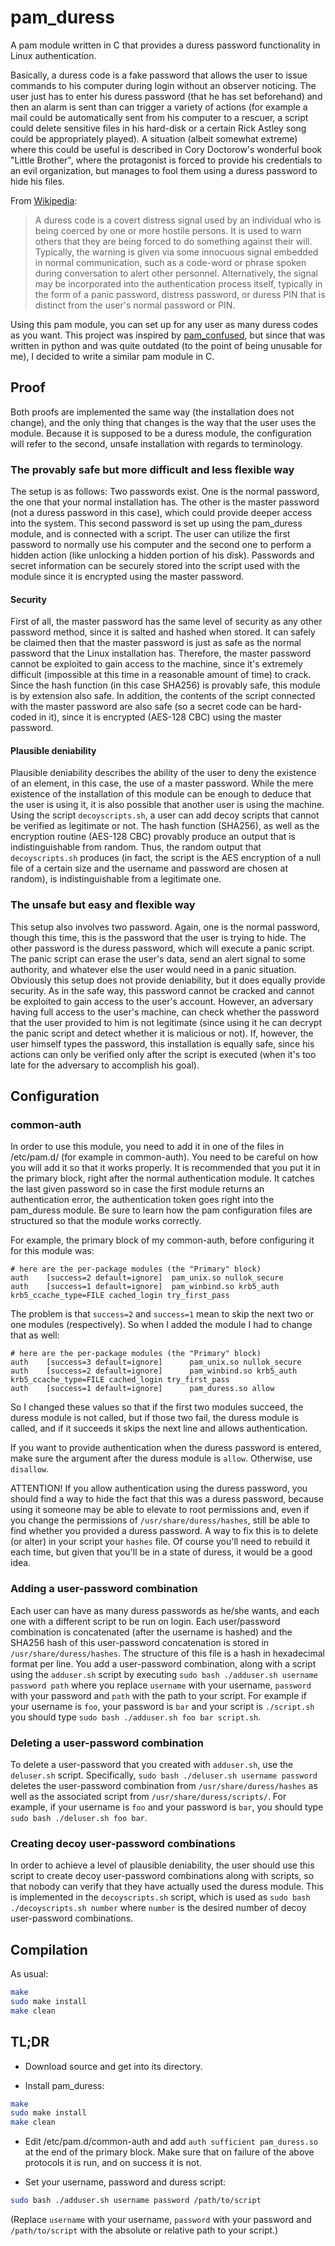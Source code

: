 # pam\_duress
A pam module written in C that provides a duress password functionality in Linux authentication.

Basically, a duress code is a fake password that allows the user to issue commands to his computer during login without an observer noticing. The user just has to enter his duress password (that he has set beforehand) and then an alarm is sent than can trigger a variety of actions (for example a mail could be automatically sent from his computer to a rescuer, a script could delete sensitive files in his hard-disk or a certain Rick Astley song could be appropriately played). A situation (albeit somewhat extreme) where this could be useful is described in Cory Doctorow's wonderful book "Little Brother", where the protagonist is forced to provide his credentials to an evil organization, but manages to fool them using a duress password to hide his files.

From [Wikipedia](http://en.wikipedia.org/wiki/Duress_code):

>A duress code is a covert distress signal used by an individual who is being coerced by one or more hostile persons. It is used to warn others that they are being forced to do something against their will. Typically, the warning is given via some innocuous signal embedded in normal communication, such as a code-word or phrase spoken during conversation to alert other personnel. Alternatively, the signal may be incorporated into the authentication process itself, typically in the form of a panic password, distress password, or duress PIN that is distinct from the user's normal password or PIN.

Using this pam module, you can set up for any user as many duress codes as you want.
This project was inspired by [pam\_confused](https://code.google.com/p/confused/), but since that was written in python and was quite outdated (to the point of being unusable for me), I decided to write a similar pam module in C.

## Proof

Both proofs are implemented the same way (the installation does not change), and the only thing that changes is the way that the user uses the module. Because it is supposed to be a duress module, the configuration will refer to the second, unsafe installation with regards to terminology.

### The provably safe but more difficult and less flexible way

The setup is as follows: Two passwords exist. One is the normal password, the one that your normal installation has. The other is the master password (not a duress password in this case), which could provide deeper access into the system. This second password is set up using the pam\_duress module, and is connected with a script. The user can utilize the first password to normally use his computer and the second one to perform a hidden action (like unlocking a hidden portion of his disk). Passwords and secret information can be securely stored into the script used with the module since it is encrypted using the master password.

#### Security

First of all, the master password has the same level of security as any other password method, since it is salted and hashed when stored. It can safely be claimed then that the master password is just as safe as the normal password that the Linux installation has. Therefore, the master password cannot be exploited to gain access to the machine, since it's extremely difficult (impossible at this time in a reasonable amount of time) to crack. Since the hash function (in this case SHA256) is provably safe, this module is by extension also safe. In addition, the contents of the script connected with the master password are also safe (so a secret code can be hard-coded in it), since it is encrypted (AES-128 CBC) using the master password.

#### Plausible deniability

Plausible deniability describes the ability of the user to deny the existence of an element, in this case, the use of a master password. While the mere existence of the installation of this module can be enough to deduce that the user is using it, it is also possible that another user is using the machine. Using the script `decoyscripts.sh`, a user can add decoy scripts that cannot be verified as legitimate or not. The hash function (SHA256), as well as the encryption routine (AES-128 CBC) provably produce an output that is indistinguishable from random. Thus, the random output that `decoyscripts.sh` produces (in fact, the script is the AES encryption of a null file of a certain size and the username and password are chosen at random), is indistinguishable from a legitimate one.

### The unsafe but easy and flexible way

This setup also involves two password. Again, one is the normal password, though this time, this is the password that the user is trying to hide. The other password is the duress password, which will execute a panic script. The panic script can erase the user's data, send an alert signal to some authority, and whatever else the user would need in a panic situation. Obviously this setup does not provide deniability, but it does equally provide security. As in the safe way, this password cannot be cracked and cannot be exploited to gain access to the user's account. However, an adversary having full access to the user's machine, can check whether the password that the user provided to him is not legitimate (since using it he can decrypt the panic script and detect whether it is malicious or not). If, however, the user himself types the password, this installation is equally safe, since his actions can only be verified only after the script is executed (when it's too late for the adversary to accomplish his goal).


## Configuration

### common-auth
In order to use this module, you need to add it in one of the files in /etc/pam.d/ (for example in common-auth). You need to be careful on how you will add it so that it works properly. It is recommended that you put it in the primary block, right after the normal authentication module. It catches the last given password so in case the first module returns an authentication error, the authentication token goes right into the pam\_duress module.
Be sure to learn how the pam configuration files are structured so that the module works correctly.

For example, the primary block of my common-auth, before configuring it for this module was:

```
# here are the per-package modules (the "Primary" block)
auth	[success=2 default=ignore]	pam_unix.so nullok_secure
auth	[success=1 default=ignore]	pam_winbind.so krb5_auth krb5_ccache_type=FILE cached_login try_first_pass
```

The problem is that `success=2` and `success=1` mean to skip the next two or one modules (respectively). So when I added the module I had to change that as well:

```
# here are the per-package modules (the "Primary" block)
auth	[success=3 default=ignore]      pam_unix.so nullok_secure
auth	[success=2 default=ignore]      pam_winbind.so krb5_auth krb5_ccache_type=FILE cached_login try_first_pass
auth    [success=1 default=ignore]      pam_duress.so allow

```

So I changed these values so that if the first two modules succeed, the duress module is not called, but if those two fail, the duress module is called, and if it succeeds it skips the next line and allows authentication.

If you want to provide authentication when the duress password is entered, make sure the argument after the duress module is `allow`. Otherwise, use `disallow`.

ATTENTION! If you allow authentication using the duress password, you should find a way to hide the fact that this was a duress password, because using it someone may be able to elevate to root permissions and, even if you change the permissions of `/usr/share/duress/hashes`, still be able to find whether you provided a duress password. A way to fix this is to delete (or alter) in your script your `hashes` file. Of course you'll need to rebuild it each time, but given that you'll be in a state of duress, it would be a good idea.

### Adding a user-password combination

Each user can have as many duress passwords as he/she wants, and each one with a different script to be run on login. Each user/password combination is concatenated (after the username is hashed) and the SHA256 hash of this user-password concatenation is stored in `/usr/share/duress/hashes`. The structure of this file is a hash in hexadecimal format per line. You add a user-password combination, along with a script using the `adduser.sh` script by executing `sudo bash ./adduser.sh username password path` where you replace `username` with your username, `password` with your password and `path` with the path to your script. For example if your username is `foo`, your password is `bar` and your script is `./script.sh` you should type `sudo bash ./adduser.sh foo bar script.sh`.

### Deleting a user-password combination

To delete a user-password that you created with `adduser.sh`, use the `deluser.sh` script. Specifically, `sudo bash ./deluser.sh username password` deletes the user-password combination from `/usr/share/duress/hashes` as well as the associated script from `/usr/share/duress/scripts/`. For example, if your username is `foo` and your password is `bar`, you should type `sudo bash ./deluser.sh foo bar`.

### Creating decoy user-password combinations

In order to achieve a level of plausible deniability, the user should use this script to create decoy user-password combinations along with scripts, so that nobody can verify that they have actually used the duress module. This is implemented in the `decoyscripts.sh` script, which is used as `sudo bash ./decoyscripts.sh number` where `number` is the desired number of decoy user-password combinations.

## Compilation

As usual:
```bash
make
sudo make install
make clean
```

## TL;DR

* Download source and get into its directory.

* Install pam\_duress:
```bash
make
sudo make install
make clean
```

* Edit /etc/pam.d/common-auth and add `auth sufficient pam_duress.so` at the end of the primary block. Make sure that on failure of the above protocols it is run, and on success it is not.

* Set your username, password and duress script:
```bash
sudo bash ./adduser.sh username password /path/to/script
```
(Replace `username` with your username, `password` with your password and `/path/to/script` with the absolute or relative path to your script.)
